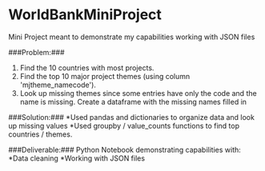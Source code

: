 # WorldBankMiniProject
Mini Project meant to demonstrate my capabilities working with JSON files

###Problem:###
1. Find the 10 countries with most projects.
2. Find the top 10 major project themes (using column 'mjtheme_namecode').
3. Look up missing themes since some entries have only the code and the name is missing. Create a dataframe with the missing    names filled in

###Solution:###
*Used pandas and dictionaries to organize data and look up missing values
*Used groupby / value_counts functions to find top countries / themes.


###Deliverable:###
Python Notebook demonstrating capabilities with:
*Data cleaning
*Working with JSON files
